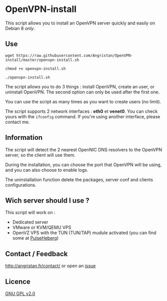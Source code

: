 # OpenVPN-install
This script allows you to install an OpenVPN server quickly and easily on Debian 8 *only*.

## Use

`wget https://raw.githubusercontent.com/Angristan/OpenVPN-install/master/openvpn-install.sh`

`chmod +x openvpn-install.sh`

`./openvpn-install.sh`

The script allows you to do 3 things : install OpenVPN, create an user, or uninstall OpenVPN.
The second option can only be used after the first one.

You can use the script as many times as you want to create users (no limit).

The script supports 2 network interfaces : **eth0** et **venet0**. You can check yours with the `ifconfig` command. If you're using another interface, please contact me.

## Information

The script will detect the 2 nearest OpenNIC DNS resolvers to the OpenVPN server, so the client will use them.

During the installation, you can choose the port that OpenVPN will be using, and you can also choose to enable logs.

The uninstallation function delete the packages, server conf and clients configurations.

## Wich server should I use ?
This script will work on :
- Dedicated server
- VMware or KVM/QEMU VPS
- OpenVZ VPS with the TUN (TUN/TAP) mudule activated (you can find some at [PulseHeberg](http://angristan.fr/pulseheberg/))

## Contact / Feedback

http://angristan.fr/contact/ or open an [issue](https://github.com/Angristan/OpenVPN-install/issues)

## Licence

[GNU GPL v2.0](https://github.com/Angristan/OpenVPN-install/blob/master/LICENSE)
